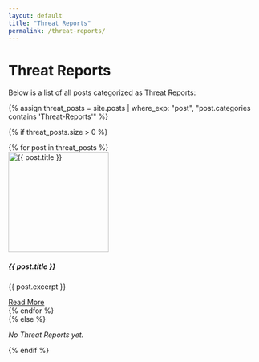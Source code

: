 ```yaml
---
layout: default
title: "Threat Reports"
permalink: /threat-reports/
---
```


<h1>Threat Reports</h1>
<p>Below is a list of all posts categorized as Threat Reports:</p>

{% assign threat_posts = site.posts | where_exp: "post", "post.categories contains 'Threat-Reports'" %}

{% if threat_posts.size > 0 %}
<div class="row row-cols-1 row-cols-md-3 g-4">
  {% for post in threat_posts %}
    <div class="col">
      <div class="card h-100">
        <!-- Display the post’s image if available, or use a default -->
        <img 
          src="{{ post.image | default: '/assets/images/default.png' }}" 
          class="card-img-top" 
          alt="{{ post.title }}" 
          style="object-fit: cover; height: 200px;" 
        />
        <div class="card-body">
          <h5 class="card-title">{{ post.title }}</h5>
          <!-- You can show an excerpt or a short description here if you like -->
          <p class="card-text">{{ post.excerpt }}</p>
          <a href="{{ post.url | relative_url }}" class="btn btn-primary">Read More</a>
        </div>
      </div>
    </div>
  {% endfor %}
</div>
{% else %}
<p><em>No Threat Reports yet.</em></p>
{% endif %}
